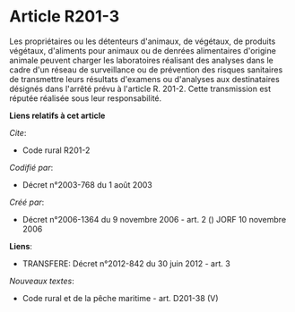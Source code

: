 # Article R201-3

Les propriétaires ou les détenteurs d'animaux, de végétaux, de produits végétaux, d'aliments pour animaux ou de denrées
alimentaires d'origine animale peuvent charger les laboratoires réalisant des analyses dans le cadre d'un réseau de
surveillance ou de prévention des risques sanitaires de transmettre leurs résultats d'examens ou d'analyses aux destinataires
désignés dans l'arrêté prévu à l'article R. 201-2. Cette transmission est réputée réalisée sous leur responsabilité.

**Liens relatifs à cet article**

_Cite_:

  - Code rural R201-2

_Codifié par_:

  - Décret n°2003-768 du 1 août 2003

_Créé par_:

  - Décret n°2006-1364 du 9 novembre 2006 - art. 2 () JORF 10 novembre 2006

**Liens**:

  - TRANSFERE: Décret n°2012-842 du 30 juin 2012 - art. 3

_Nouveaux textes_:

  - Code rural et de la pêche maritime - art. D201-38 (V)
